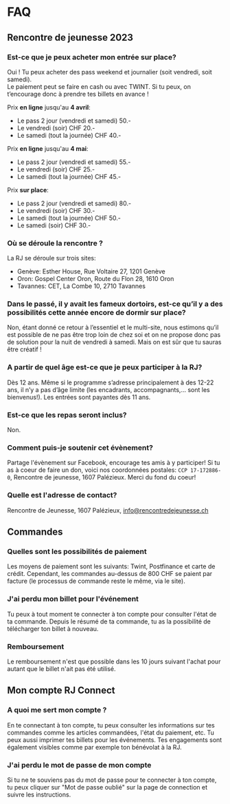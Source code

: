 # FAQ

## Rencontre de jeunesse 2023

### Est-ce que je peux acheter mon entrée sur place?

Oui ! Tu peux acheter des pass weekend et journalier (soit vendredi, soit samedi).<br>
Le paiement peut se faire en cash ou avec TWINT. Si tu peux, on t’encourage donc à prendre tes billets en avance !

Prix **en ligne** jusqu'au **4 avril**:

- Le pass 2 jour (vendredi et samedi) 50.-
- Le vendredi (soir) CHF 20.-
- Le samedi (tout la journée) CHF 40.-

Prix **en ligne** jusqu'au **4 mai**:

- Le pass 2 jour (vendredi et samedi) 55.-
- Le vendredi (soir) CHF 25.-
- Le samedi (tout la journée) CHF 45.-

Prix **sur place**:

- Le pass 2 jour (vendredi et samedi) 80.-
- Le vendredi (soir) CHF 30.-
- Le samedi (tout la journée) CHF 50.-
- Le samedi (soir) CHF 30.-

### Où se déroule la rencontre ?

La RJ se déroule sur trois sites:
- Genève: Esther House, Rue Voltaire 27, 1201 Genève
- Oron: Gospel Center Oron, Route du Flon 28, 1610 Oron
- Tavannes: CET, La Combe 10, 2710 Tavannes

### Dans le passé, il y avait les fameux dortoirs, est-ce qu’il y a des possibilités cette année encore de dormir sur place?

Non, étant donné ce retour à l’essentiel et le multi-site, nous estimons qu’il est possible de ne pas être trop loin de chez soi et on ne propose donc pas de solution pour la nuit de vendredi à samedi. Mais on est sûr que tu sauras être créatif !

### A partir de quel âge est-ce que je peux participer à la RJ?

Dès 12 ans. Même si le programme s’adresse principalement à des 12-22 ans, il n’y a pas d’âge limite (les encadrants, accompagnants,... sont les bienvenus!). Les entrées sont payantes dès 11 ans.

### Est-ce que les repas seront inclus?

Non.

### Comment puis-je soutenir cet évènement?

Partage l'évènement sur Facebook, encourage tes amis à y participer! Si tu as à coeur de faire un don, voici nos coordonnées postales: `CCP 17-172886-0`, Rencontre de jeunesse, 1607 Palézieux. Merci du fond du coeur!

### Quelle est l'adresse de contact?

Rencontre de Jeunesse, 1607 Palézieux, info@rencontredejeunesse.ch

## Commandes

### Quelles sont les possibilités de paiement

Les moyens de paiement sont les suivants: Twint, Postfinance et carte de crédit. Cependant, les commandes au-dessus de 800 CHF se paient par facture (le processus de commande reste le même, via le site).

### J'ai perdu mon billet pour l'événement

Tu peux à tout moment te connecter à ton compte pour consulter l'état de ta commande. Depuis le résumé de ta commande, tu as la possibilité de télécharger ton billet à nouveau.

### Remboursement

Le remboursement n'est que possible dans les 10 jours suivant l'achat pour autant que le billet n'ait pas été utilisé.

## Mon compte RJ Connect

### A quoi me sert mon compte ?

En te connectant à ton compte, tu peux consulter les informations sur tes commandes comme les articles commandées, l'état du paiement, etc. Tu peux aussi imprimer tes billets pour les événements. Tes engagements sont également visibles comme par exemple ton bénévolat à la RJ.

### J'ai perdu le mot de passe de mon compte

Si tu ne te souviens pas du mot de passe pour te connecter à ton compte, tu peux cliquer sur "Mot de passe oublié" sur la page de connection et suivre les instructions.